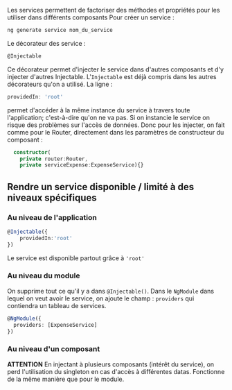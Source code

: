 Les services permettent de factoriser des méthodes et propriétés pour les utiliser dans différents composants
Pour créer un service :
```Powershell
ng generate service nom_du_service
```
Le décorateur des service :
```typescript
@Injectable
```
Ce décorateur permet d'injecter le service dans d'autres composants et d'y injecter d'autres Injectable. L'`Injectable` est déjà compris dans les autres décorateurs qu'on a utilisé.
La ligne : 
```typescript
providedIn: 'root'
```
permet d'accéder à la même instance du service à travers toute l'application; c'est-à-dire qu'on ne va pas.
Si on instancie le service on risque des problèmes sur l'accès de données. Donc pour les injecter, on fait comme pour le Router, directement dans les paramètres de constructeur du composant :
```typescript
  constructor(
    private router:Router,
    private serviceExpense:ExpenseService){}
```
## Rendre un service disponible / limité à des niveaux spécifiques
### Au niveau de l'application
```typescript
@Injectable({
	providedIn:'root' 
})
```
Le service est disponible partout grâce à `'root'`
### Au niveau du module
On supprime tout ce qu'il y a dans `@Injectable()`. Dans le `NgModule` dans lequel on veut avoir le service, on ajoute le champ : `providers` qui contiendra un tableau de services.
```ts
@NgModule({
  providers: [ExpenseService]
})
```
### Au niveau d'un composant
**ATTENTION** En injectant à plusieurs composants (intérêt du service), on perd l'utilisation du singleton en cas d'accès à différentes datas.
Fonctionne de la même manière que pour le module.